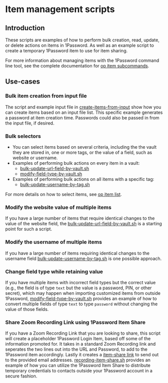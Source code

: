 # Item management scripts

## Introduction

These scripts are examples of how to perform bulk creation, read, update, or delete actions on items in 1Password. As well as an example script to create a temporary 1Password item to use for item sharing. 

For more information about managing items with the 1Password command line tool, see the complete documentation for [op item subcommands](https://developer.1password.com/docs/cli/reference/management-commands/item).

## Use-cases

### Bulk item creation from input file

The script and example input file in [create-items-from-input](create-items-from-input) show how you can create items based on an input file list. This specific example generates a password at item creation time. Passwords could also be passed in from the input file, if desired.

### Bulk selectors

* You can select items based on several criteria, including the the vault they are stored in, one or more tags, or the value of a field, such as website or username.
* Examples of performing bulk actions on every item in a vault:
  * [bulk-update-url-field-by-vault.sh](bulk-update-url-field-by-vault.sh)
  * [modify-field-type-by-vault.sh](modify-field-type-by-vault.sh)
* Examples of performing bulk actions on all items with a specific tag:
  * [bulk-update-username-by-tag.sh](./bulk-update-username-by-tag.sh)

For more details on how to select items, see [op item list](https://developer.1password.com/docs/cli/reference/management-commands/item#item-list).

### Modify the website value of multiple items

If you have a large number of items that require identical changes to the value of the website field, the [bulk-update-url-field-by-vault.sh](bulk-update-url-field-by-vault.sh) is a starting point for such a script.

### Modify the username of multiple items

If you have a large number of items requiring identical changes to the username field [bulk-update-username-by-tag.sh](bulk-update-username-by-tag.sh) is one possible approach.

### Change field type while retaining value

If you have multiple items with incorrect field types but the correct value (e.g., the field is of type `text` but the value is a password, PIN, or other secret), which may happen when importing customized items from outside 1Password, [modify-field-type-by-vault.sh](modify-field-type-by-vault.sh) provides an example of how to convert multiple fields of type `text` to type `password` without changing the value of those fields.

### Share Zoom Recording Link using 1Password Item Share

If you have a Zoom Recording Link that you are looking to share, this script will create a placeholder 1Password Login Item, based off some of the information promoted for. It takes in a standard Zoom Recording link and seperates the two lines out into the URL and Password, to add to the 1Password item accordingly. Lastly it creates a [item-share link](https://developer.1password.com/docs/cli/reference/management-commands/item#item-share) to send out to the provided email addresses. [recording-item-share.sh](recording-item-share.sh) provides an example of how you can utilize the 1Password Item Share to distribute temporary credentials to contacts outside your 1Password account in a secure fashion. 